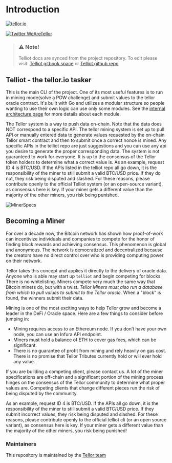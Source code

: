 # Introduction

[![tellor.io](../.gitbook/assets/Tellor.png)](https://www.tellor.io/)

[![Twitter WeAreTellor](https://img.shields.io/twitter/url/http/shields.io.svg?style=social)](https://twitter.com/WeAreTellor)

> ### ⚠️ Note!
>
> Telliot docs are synced from the project repository. To edit please visit: [Telliot gitbook space](https://app.gitbook.com/@tellor-2/s/telliot/) or [Telliot github repo](https://github.com/cryptoriums/telliot/tree/master/docs)

## Telliot - the tellor.io tasker

This is the main CLI of the project. One of its most useful features is to run in mining mode\(solve a POW challenge\) and submit values to the tellor oracle contract. It's built with Go and utilizes a modular structure so people wanting to use their own logic can use only some modules. See the [internal architecture page](internal-architecture.md) for more details about each module.

The Tellor system is a way to push data on-chain. Note that the data does NOT correspond to a specific API. The tellor mining system is set up to pull API or manually entered data to generate values requested by the on-chain Tellor smart contract and then to submit once a correct nonce is mined. Any specific APIs in the telliot repo are just suggestions and you can use any api you desire to generate the proper corresponding data. The system is not guaranteed to work for everyone. It is up to the consensus of the Tellor token holders to determine what a correct value is. As an example, request ID 4 is BTC/USD. If the APIs listed in the telliot repo all go down, it is the responsibility of the miner to still submit a valid BTC/USD price. If they do not, they risk being disputed and slashed. For these reasons, please contribute openly to the official Telliot system \(or an open-source variant\), as consensus here is key. If your miner gets a different value than the majority of the other miners, you risk being punished.

![MinerSpecs](../.gitbook/assets/minerspecs.png)


## Becoming a Miner

For over a decade now, the Bitcoin network has shown how proof-of-work can incentivize individuals and companies to compete for the honor of finding block rewards and achieving consensus. This phenomenon is global and anonymous. The network is democratized and decentralized because the creators have no direct control over who is providing computing power on their network.

Tellor takes this concept and applies it directly to the delivery of oracle data. Anyone who is able may start up `telliot` and begin competing for blocks. There is no whitelisting. Miners compete very much the same way that Bitcoin miners do, but with a twist. _Tellor Miners must also run a database from which to pull values to submit to the Tellor oracle._ When a "block" is found, the winners submit their data.

Mining is one of the most exciting ways to help Tellor grow and become a leader in the DeFi / Oracle space. Here are a few things to consider before jumping in:

* Mining requires access to an Ethereum node. If you don’t have your own node, you can use an Infura API endpoint.
* Miners must hold a balance of ETH to cover gas fees, which can be significant.
* There is no guarantee of profit from mining and rely heavily on gas cost. There is no promise that Tellor Tributes currently hold or will ever hold any value.

If you are building a competing client, please contact us. A lot of the miner specifications are off-chain and a significant portion of the mining process hinges on the consensus of the Tellor community to determine what proper values are. Competing clients that change different pieces run the risk of being disputed by the community.

As an example, request ID 4 is BTC/USD. If the APIs all go down, it is the responsibility of the miner to still submit a valid BTC/USD price. If they submit incorrect values, they risk being disputed and slashed. For these reasons, please contribute openly to the official telliot cli \(or an open source variant\), as consensus here is key. If your miner gets a different value than the majority of the other miners, you risk being punished!

### Maintainers

This repository is maintained by the [Tellor team](https://github.com/orgs/tellor-io/people)

